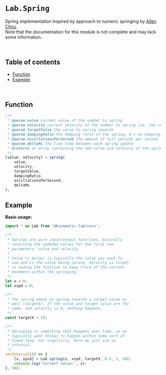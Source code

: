 <br />

# `Lab.Spring` <!-- omit in toc -->

Spring implementation inspired by approach to numeric springing by [Allen Chou](http://allenchou.net/2015/04/game-math-precise-control-over-numeric-springing/).<br />
Note that the documentation for this module is not complete and may lack some information.

<br />

## Table of contents <!-- omit in toc -->

-   [Function](#function)
-   [Example](#example)

<br />

## Function

```javascript
/**
 * @param value current value of the number to spring
 * @param velocity current velocity of the number to spring (ie. the current rate of change of the number)
 * @param targetValue the value to spring towards
 * @param dampingRatio the damping ratio of the spring, 0 = no damping, 1 = critical damping, >1 = over-damping (a draggish experience)
 * @param oscillationsPerSecond the amount of full periods per second. The more oscillation per second the faster the spring will reach its target.
 * @param deltaMs the time step between each spring update
 * @returns an array containing the new value and velocity of the spring
 */
[value, velocity] = spring(
	value,
	velocity,
	targetValue,
	dampingRatio,
	oscillationsPerSecond,
	deltaMs
);
```

## Example

**Basic usage:**

```javascript
import * as Lab from '@kinematic-lab/core';

/**
 * Springs are pure input/output functions, basically
 * returning the updated values for the first two
 * parameters: value and velocity.
 *
 * Value (x below) is typically the value you want to
 * use and is the value being sprung. Velocity is (xspd)
 * is aiding the function to keep track of the current
 * movement within the springing.
 */
let x = 0;
let xspd = 0;

/**
 * The spring needs to spring towards a target value as
 * well (targetX). If the value and target value are the
 * same, and velocity is 0, nothing happens.
 */
const targetX = 10;

/**
 * Springing is something that happens over time, so we
 * typically want things to happen within some sort of
 * timed loop. For simplicity, here we just use an
 * interval.
 */
setInterval(() => {
	[x, xpsd] = Lab.spring(x, xspd, targetX, 0.5, 1, 50);
	console.log('Current value:', x);
}, 50);
```
